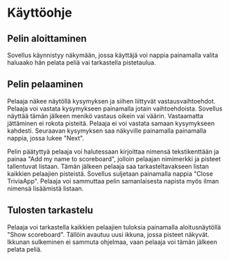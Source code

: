 # Käyttöohje

## Pelin aloittaminen

Sovellus käynnistyy näkymään, jossa käyttäjä voi nappia painamalla valita haluaako hän pelata peliä vai tarkastella pistetaulua.

## Pelin pelaaminen

Pelaaja näkee näytöllä kysymyksen ja siihen liittyvät vastausvaihtoehdot. Pelaaja voi vastata kysymykseen painamalla jotain vaihtoehdoista. Sovellus näyttää tämän jälkeen menikö vastaus oikein vai väärin. Vastaamatta jättäminen ei rokota pisteitä. Pelaaja ei voi vastata samaan kysymykseen kahdesti. Seuraavan kysymyksen saa näkyville painamalla painamalla  nappia, jossa lukee "Next".

Pelin päätyttyä pelaaja voi halutessaan kirjoittaa nimensä tekstikenttään ja painaa "Add my name to scoreboard", jolloin pelaajan nimimerkki ja pisteet tallentuvat listaan. Tämän jälkeen pelaaja saa tarkasteltavakseen listan kaikkien pelaajien pisteistä. Sovellus suljetaan painamalla nappia "Close TriviaApp". Pelaaja voi sammuttaa pelin samanlaisesta napista myös ilman nimensä lisäämistä listaan.


## Tulosten tarkastelu

Pelaaja voi tarkastella kaikkien pelaajien tuloksia painamalla aloitusnäytöllä "Show scoreboard". Tällöin avautuu uusi ikkuna, jossa pisteet näkyvät. Ikkunan sulkeminen ei sammuta ohjelmaa, vaan pelaaja voi tämän jälkeen pelata peliä.  

